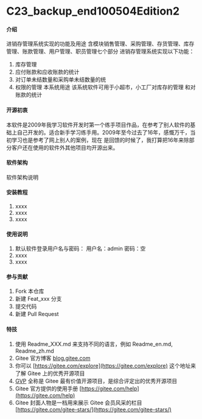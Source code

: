 # C23_backup_end100504Edition2

#### 介绍
进销存管理系统实现的功能及用途
含模块销售管理、采购管理、存货管理、库存管理、账款管理、用户管理、职员管理七个部分
进销存管理系统实现以下功能：
1. 库存管理
2. 应付账款和应收账款的统计
3. 对订单未结数量和采购单未结数量的统
4. 权限的管理
本系统用途
该系统软件可用于小超市，小工厂对库存的管理
和对账款的统计

#### 开源初衷
本软件是2009年我学习软件开发时第一个练手项目作品，在参考了别人软件的基础上自己开发的。适合新手学习练手用。2009年至今过去了16年，感慨万千，当初学习也是参考了网上别人的案例，现在
是回馈的时候了，我打算把16年来除部分客户还在使用的软件外其他项目均开源出来。


#### 软件架构
软件架构说明


#### 安装教程

1.  xxxx
2.  xxxx
3.  xxxx

#### 使用说明

1. 默认软件登录用户名与密码：
用户名：admin
密码：空
2.  xxxx
3.  xxxx

#### 参与贡献

1.  Fork 本仓库
2.  新建 Feat_xxx 分支
3.  提交代码
4.  新建 Pull Request


#### 特技

1.  使用 Readme\_XXX.md 来支持不同的语言，例如 Readme\_en.md, Readme\_zh.md
2.  Gitee 官方博客 [blog.gitee.com](https://blog.gitee.com)
3.  你可以 [https://gitee.com/explore](https://gitee.com/explore) 这个地址来了解 Gitee 上的优秀开源项目
4.  [GVP](https://gitee.com/gvp) 全称是 Gitee 最有价值开源项目，是综合评定出的优秀开源项目
5.  Gitee 官方提供的使用手册 [https://gitee.com/help](https://gitee.com/help)
6.  Gitee 封面人物是一档用来展示 Gitee 会员风采的栏目 [https://gitee.com/gitee-stars/](https://gitee.com/gitee-stars/)
